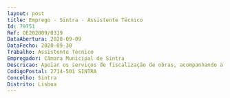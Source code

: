 ```yaml
--- 
layout: post
title: Emprego - Sintra - Assistente Técnico
Id: 79751
Ref: OE202009/0319
DataAbertura: 2020-09-09
DataFecho: 2020-09-30
Trabalho: Assistente Técnico
Empregador: Câmara Municipal de Sintra
Descricao: Apoiar os serviços de fiscalização de obras, acompanhando a execução da obra, em conformidade com o projeto de execução e o cumprimento das especificações técnicas e dos cronogramas de tempo e financeiro, elaborando relatórios de informação sobre todas as alterações ao projeto, despesas não previstas, trabalhos a mais, ou outras, assegurando os procedimentos de receção provisória e definitiva da obra.Competências especificas da carreira  Trabalho de Equipa e Cooperação  Organização e Método.
CodigoPostal: 2714-501 SINTRA
Concelho: Sintra
Distrito: Lisboa
--- 
```

